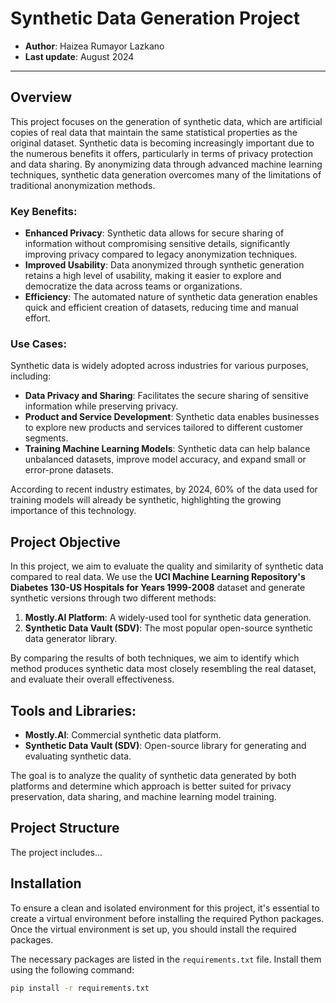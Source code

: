 # Synthetic Data Generation Project

-   **Author**: Haizea Rumayor Lazkano
-   **Last update**: August 2024

------------------------------------------------------------------------

## Overview

This project focuses on the generation of synthetic data, which are artificial copies of real data that maintain the same statistical properties as the original dataset. Synthetic data is becoming increasingly important due to the numerous benefits it offers, particularly in terms of privacy protection and data sharing. By anonymizing data through advanced machine learning techniques, synthetic data generation overcomes many of the limitations of traditional anonymization methods.

### Key Benefits:
- **Enhanced Privacy**: Synthetic data allows for secure sharing of information without compromising sensitive details, significantly improving privacy compared to legacy anonymization techniques.
- **Improved Usability**: Data anonymized through synthetic generation retains a high level of usability, making it easier to explore and democratize the data across teams or organizations.
- **Efficiency**: The automated nature of synthetic data generation enables quick and efficient creation of datasets, reducing time and manual effort.

### Use Cases:
Synthetic data is widely adopted across industries for various purposes, including:
- **Data Privacy and Sharing**: Facilitates the secure sharing of sensitive information while preserving privacy.
- **Product and Service Development**: Synthetic data enables businesses to explore new products and services tailored to different customer segments.
- **Training Machine Learning Models**: Synthetic data can help balance unbalanced datasets, improve model accuracy, and expand small or error-prone datasets.

According to recent industry estimates, by 2024, 60% of the data used for training models will already be synthetic, highlighting the growing importance of this technology.

## Project Objective

In this project, we aim to evaluate the quality and similarity of synthetic data compared to real data. We use the **UCI Machine Learning Repository's Diabetes 130-US Hospitals for Years 1999-2008** dataset and generate synthetic versions through two different methods:
1. **Mostly.AI Platform**: A widely-used tool for synthetic data generation.
2. **Synthetic Data Vault (SDV)**: The most popular open-source synthetic data generator library.

By comparing the results of both techniques, we aim to identify which method produces synthetic data most closely resembling the real dataset, and evaluate their overall effectiveness.

## Tools and Libraries:
- **Mostly.AI**: Commercial synthetic data platform.
- **Synthetic Data Vault (SDV)**: Open-source library for generating and evaluating synthetic data.

The goal is to analyze the quality of synthetic data generated by both platforms and determine which approach is better suited for privacy preservation, data sharing, and machine learning model training.

## Project Structure

The project includes...

## Installation

To ensure a clean and isolated environment for this project, it's essential to create a virtual environment before installing the required Python packages. Once the virtual environment is set up, you should install the required packages.

The necessary packages are listed in the `requirements.txt` file. Install them using the following command:

```bash
pip install -r requirements.txt
```





